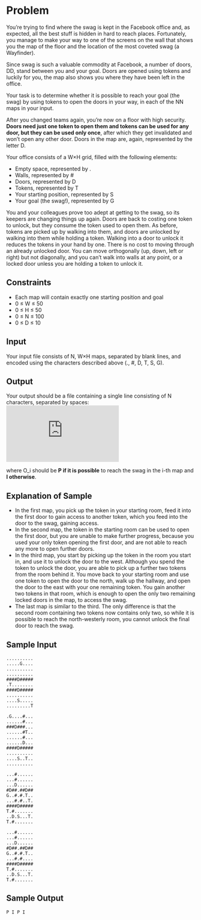 # Problem
You’re trying to find where the swag is kept in the Facebook office and, as expected, all the best stuff is hidden in hard to reach places.  Fortunately, you manage to make your way to one of the screens on the wall that shows you the map of the floor and the location of the most coveted swag (a Wayfinder).

Since swag is such a valuable commodity at Facebook, a number of doors, DD, stand between you and your goal.  Doors are opened using tokens and luckily for you, the map also shows you where they have been left in the office.

Your task is to determine whether it is possible to reach your goal (the swag) by using tokens to open the doors in your way, in each of the NN maps in your input.

After you changed teams again, you’re now on a floor with high security. **Doors need just one token to open them and tokens can be used for any door, but they can be used only once**, after which they get invalidated and won’t open any other door. Doors in the map are, again, represented by the letter D.

Your office consists of a W×H grid, filled with the following elements:
  - Empty space, represented by .
  - Walls, represented by #
  - Doors, represented by D
  - Tokens, represented by T
  - Your starting position, represented by S
  - Your goal (the swag!), represented by G

You and your colleagues prove too adept at getting to the swag, so its keepers are changing things up again.  Doors are back to costing one token to unlock, but they consume the token used to open them.  As before, tokens are picked up by walking into them, and doors are unlocked by walking into them while holding a token.   Walking into a door to unlock it reduces the tokens in your hand by one.  There is no cost to moving through an already unlocked door.  You can move orthogonally (up, down, left or right) but not diagonally, and you can’t walk into walls at any point, or a locked door unless you are holding a token to unlock it.

## Constraints
 - Each map will contain exactly one starting position and goal
 - 0 ≤ W ≤ 50
 - 0 ≤ H ≤ 50
 - 0 ≤ N ≤ 100
 - 0 ≤ D ≤ 10

## Input
Your input file consists of N, W×H maps, separated by blank lines, and encoded using the characters described above (., #, D, T, S, G).

## Output
Your output should be a file containing a single line consisting of N characters, separated by spaces:
![\Large O_0\\ O_1\\ \ldots\\ O_{N-1}](https://latex.codecogs.com/gif.latex?O_0%5C%20O_1%5C%20%5Cldots%5C%20O_%7BN-1%7D)

where O_i should be **P if it is possible** to reach the swag in the i-th map and **I otherwise**.

## Explanation of Sample
  - In the first map, you pick up the token in your starting room, feed it into the first door to gain access to another token, which you feed into the door to the swag, gaining access.
  - In the second map, the token in the starting room can be used to open the first door, but you are unable to make further progress, because you used your only token opening the first door, and are not able to reach any more to open further doors.
  - In the third map, you start by picking up the token in the room you start in, and use it to unlock the door to the west.  Although you spend the token to unlock the door, you are able to pick up a further two tokens from the room behind it.  You move back to your starting room and use one token to open the door to the north, walk up the hallway, and open the door to the east with your one remaining token.  You gain another two tokens in that room, which is enough to open the only two remaining locked doors in the map, to access the swag.
  - The last map is similar to the third.  The only difference is that the second room containing two tokens now contains only two, so while it is possible  to reach the north-westerly room, you cannot unlock the final door to reach the swag.

## Sample Input
```
..........
.....G....
..........
..........
####D#####
.T........
####D#####
..........
....S.....
.........T

.G....#...
......#...
###D###...
......#T..
......#...
......D...
####D#####
..........
....S..T..
..........

...#......
...#......
...D......
#D##.##D##
G..#.#.T..
...#.#..T.
####D#####
T.#.......
..D.S...T.
T.#.......

...#......
...#......
...D......
#D##.##D##
G..#.#.T..
...#.#....
####D#####
T.#.......
..D.S...T.
T.#.......
```

## Sample Output
```
P I P I
```
